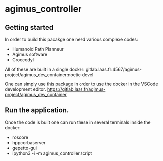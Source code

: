 # agimus_controller

## Getting started

In order to build this pacakge one need various complexe codes:

- Humanoid Path Planneur
- Agimus software
- Croccodyl

All of these are built in a single docker:
gitlab.laas.fr:4567/agimus-project/agimus_dev_container:noetic-devel

One can simply use this package in order to use the docker in the VSCode
development editor.
https://gitlab.laas.fr/agimus-project/agimus_dev_container

## Run the application.

Once the code is built one can run these in several terminals inside the docker:
- roscore
- hppcorbaserver
- gepetto-gui
- ipython3 -i -m agimus_controller.script
